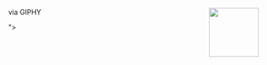 <img align="right" width="100" height="100" src="https://giphy.com/embed/48FhEMYGWji8">via GIPHY</a></p>">


